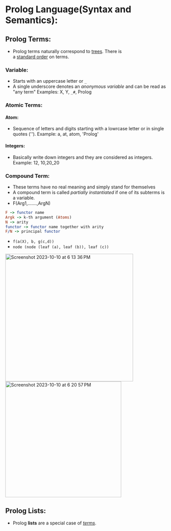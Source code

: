 # Prolog Language(Syntax and Semantics): 

## Prolog Terms:
- Prolog terms naturally correspond to [trees](https://www.metalevel.at/prolog/optimization#tree). There is a [standard order](https://www.metalevel.at/prolog/sorting#order) on terms.

### Variable:
- Starts with an uppercase letter or `_`
- A single underscore denotes an *anonymous variable* and can be read as "any term"
Examples: X, Y, `_#`, Prolog

### Atomic Terms:
#### Atom:
- Sequence of letters and digits starting with a lowrcase letter or in single quotes ('').
Example: a, at, atom, 'Prolog'

#### Integers:
- Basically write down integers and they are considered as integers.
Example: 12, 10,20_20

### Compound Term:
- These terms have no real meaning and simply stand for themselves
- A compound term is called *partially instantiated* if one of its subterms is a variable.
- F(Arg1,.......,ArgN)
 
```prolog
F -> functor name
Argk -> k-th argument (Atoms)
N -> arity
functor -> functor name together with arity
F/N -> principal functor
```

- `f(a(X), b, g(c,d))`
- `node (node (leaf (a), leaf (b)), leaf (c))`

<img width="400" alt="Screenshot 2023-10-10 at 6 13 36 PM" src="https://github.com/IshaanAdarsh/TIL/assets/100434702/360be52f-f537-4bfb-9753-8bf5fe0e57eb">
<img width="363" alt="Screenshot 2023-10-10 at 6 20 57 PM" src="https://github.com/IshaanAdarsh/TIL/assets/100434702/782d5710-9ebb-41d5-9cad-e645ea33a72a">

## Prolog Lists:
- Prolog **lists** are a special case of [*terms*](https://www.metalevel.at/prolog/data#term).
